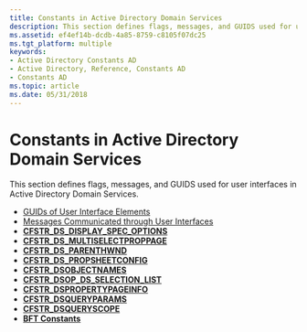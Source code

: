 ```yaml
---
title: Constants in Active Directory Domain Services
description: This section defines flags, messages, and GUIDS used for user interfaces in Active Directory Domain Services.
ms.assetid: ef4ef14b-dcdb-4a85-8759-c8105f07dc25
ms.tgt_platform: multiple
keywords:
- Active Directory Constants AD
- Active Directory, Reference, Constants AD
- Constants AD
ms.topic: article
ms.date: 05/31/2018
---
```


# Constants in Active Directory Domain Services

This section defines flags, messages, and GUIDS used for user interfaces in Active Directory Domain Services.

-   [GUIDs of User Interface Elements](guids-of-user-interface-elements.md)
-   [Messages Communicated through User Interfaces](messages-communicated-through-user-interfaces.md)
-   [**CFSTR\_DS\_DISPLAY\_SPEC\_OPTIONS**](cfstr-ds-display-spec-options.md)
-   [**CFSTR\_DS\_MULTISELECTPROPPAGE**](cfstr-ds-multiselectproppage.md)
-   [**CFSTR\_DS\_PARENTHWND**](cfstr-ds-parenthwnd.md)
-   [**CFSTR\_DS\_PROPSHEETCONFIG**](cfstr-ds-propsheetconfig.md)
-   [**CFSTR\_DSOBJECTNAMES**](cfstr-dsobjectnames.md)
-   [**CFSTR\_DSOP\_DS\_SELECTION\_LIST**](cfstr-dsop-ds-selection-list.md)
-   [**CFSTR\_DSPROPERTYPAGEINFO**](cfstr-dspropertypageinfo.md)
-   [**CFSTR\_DSQUERYPARAMS**](cfstr-dsqueryparams.md)
-   [**CFSTR\_DSQUERYSCOPE**](cfstr-dsqueryscope.md)
-   [**BFT Constants**](bft-constants.md)

 

 




